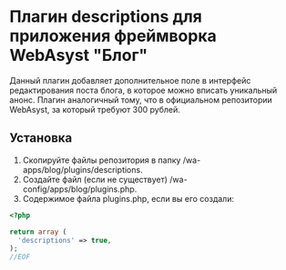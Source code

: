 Плагин descriptions для приложения фреймворка WebAsyst "Блог"
============================

Данный плагин добавляет дополнительное поле в интерфейс редактирования поста блога, в которое можно вписать уникальный анонс.
Плагин аналогичный тому, что в официальном репозитории WebAsyst, за который требуют 300 рублей.


Установка
------------
1. Скопируйте файлы репозитория в папку /wa-apps/blog/plugins/descriptions.
2. Создайте файл (если не существует) /wa-config/apps/blog/plugins.php.
3. Содержимое файла plugins.php, если вы его создали:
```php
<?php

return array (
  'descriptions' => true,
);
//EOF
```